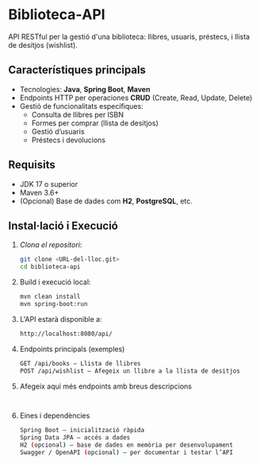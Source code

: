 # Biblioteca‑API

API RESTful per la gestió d'una biblioteca: llibres, usuaris, préstecs, i llista de desitjos (wishlist).

##  Característiques principals

- Tecnologies: **Java**, **Spring Boot**, **Maven**
- Endpoints HTTP per operaciones **CRUD** (Create, Read, Update, Delete)
- Gestió de funcionalitats específiques:
  - Consulta de llibres per ISBN
  - Formes per comprar (llista de desitjos)
  - Gestió d’usuaris
  - Préstecs i devolucions

##  Requisits

- JDK 17 o superior
- Maven 3.6+
- (Opcional) Base de dades com **H2**, **PostgreSQL**, etc.

##  Instal·lació i Execució

1. *Clona el repositori*:
   ```bash
   git clone <URL-del-lloc.git>
   cd biblioteca-api

2. Build i execució local:
   ```bash
   mvn clean install
   mvn spring-boot:run

3. L'API estarà disponible a:
   ```bash
   http://localhost:8080/api/

4. Endpoints principals (exemples)
   ```bash 
   GET /api/books – Llista de llibres
   POST /api/wishlist – Afegeix un llibre a la llista de desitjos

5. Afegeix aquí més endpoints amb breus descripcions
   ```bash
  

6. Eines i dependències
   ```bash
   Spring Boot – inicialització ràpida
   Spring Data JPA – accés a dades
   H2 (opcional) – base de dades en memòria per desenvolupament
   Swagger / OpenAPI (opcional) – per documentar i testar l’API

